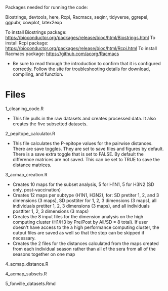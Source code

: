 Packages needed for running the code:

Biostrings, devtools, here, Rcpi, Racmacs, seqinr, tidyverse, ggrepel, ggpubr, cowplot, latex2exp

To install Biostrings package: https://bioconductor.org/packages/release/bioc/html/Biostrings.html
To install Rcpi package: https://bioconductor.org/packages/release/bioc/html/Rcpi.html
To install Racmacs package: https://github.com/acorg/Racmacs
* Be sure to read through the introduction to confirm that it is configured correctly. Follow the site for troubleshooting details for download, compiling, and function.


# Files

1_cleaning_code.R

* This file pulls in the raw datasets and creates processed data. It also creates the five subsetted datasets.

2_pepitope_calculator.R

* This file calculates the P-epitope values for the pairwise distances. There are save toggles. They are set to save files and figures by default. There is a save extra toggle that is set to FALSE. By default the difference matrices are not saved. This can be set to TRUE to save the distance matrices. 

3_acmap_creation.R

* Creates 10 maps for the subset analysis, 5 for H1N1, 5 for H3N2 (SD only, post-vaccination)
* Creates 12 maps per subtype (H1N1, H3N2), for: SD pretiter 1, 2, and 3 dimensions (3 maps), SD posttiter for 1, 2, 3 dimensions (3 maps), all individuals pretiter 1, 2, 3 dimensions (3 maps), and all individuals posttiter 1, 2, 3 dimensions (3 maps)
* Creates the 8 input files for the dimension analysis on the high computing cluster (H1/H3 by Pre/Post by All/SD = 8 total). If user doesn't have access to the a high performance computing cluster, the output files are saved as well so that the step can be skipped if necessary. 
* Creates the 2 files for the distances calculated from the maps created from each individual season rather than all of the sera from all of the seasons together on one map

4_acmap_distance.R

4_acmap_subsets.R

5_fonville_datasets.Rmd